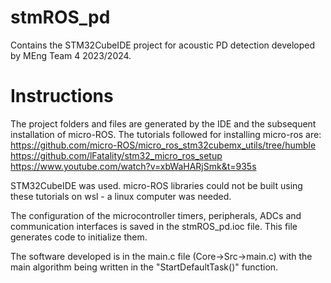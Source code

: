 # stmROS_pd
Contains the STM32CubeIDE project for acoustic PD detection developed by MEng Team 4 2023/2024.

# Instructions
The project folders and files are generated by the IDE and the subsequent installation of micro-ROS.
The tutorials followed for installing micro-ros are:
  https://github.com/micro-ROS/micro_ros_stm32cubemx_utils/tree/humble
  https://github.com/lFatality/stm32_micro_ros_setup
  https://www.youtube.com/watch?v=xbWaHARjSmk&t=935s

STM32CubeIDE was used. 
micro-ROS libraries could not be built using these tutorials on wsl - a linux computer was needed.

The configuration of the microcontroller timers, peripherals, ADCs and communication interfaces is saved in the stmROS_pd.ioc file. 
This file generates code to initialize them.

The software developed is in the main.c file (Core->Src->main.c) with the main algorithm being written in the "StartDefaultTask()" function.
